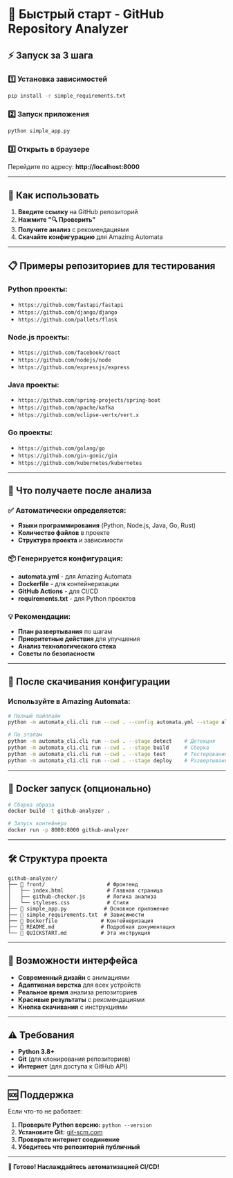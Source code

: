 # 🚀 Быстрый старт - GitHub Repository Analyzer

## ⚡ Запуск за 3 шага

### 1️⃣ Установка зависимостей
```bash
pip install -r simple_requirements.txt
```

### 2️⃣ Запуск приложения
```bash
python simple_app.py
```

### 3️⃣ Открыть в браузере
Перейдите по адресу: **http://localhost:8000**

---

## 🎯 Как использовать

1. **Введите ссылку** на GitHub репозиторий
2. **Нажмите "🔍 Проверить"**
3. **Получите анализ** с рекомендациями
4. **Скачайте конфигурацию** для Amazing Automata

---

## 📋 Примеры репозиториев для тестирования

### Python проекты:
- `https://github.com/fastapi/fastapi`
- `https://github.com/django/django`
- `https://github.com/pallets/flask`

### Node.js проекты:
- `https://github.com/facebook/react`
- `https://github.com/nodejs/node`
- `https://github.com/expressjs/express`

### Java проекты:
- `https://github.com/spring-projects/spring-boot`
- `https://github.com/apache/kafka`
- `https://github.com/eclipse-vertx/vert.x`

### Go проекты:
- `https://github.com/golang/go`
- `https://github.com/gin-gonic/gin`
- `https://github.com/kubernetes/kubernetes`

---

## 🔧 Что получаете после анализа

### ✅ Автоматически определяется:
- **Языки программирования** (Python, Node.js, Java, Go, Rust)
- **Количество файлов** в проекте
- **Структура проекта** и зависимости

### 📦 Генерируется конфигурация:
- **automata.yml** - для Amazing Automata
- **Dockerfile** - для контейнеризации
- **GitHub Actions** - для CI/CD
- **requirements.txt** - для Python проектов

### 💡 Рекомендации:
- **План развертывания** по шагам
- **Приоритетные действия** для улучшения
- **Анализ технологического стека**
- **Советы по безопасности**

---

## 🎉 После скачивания конфигурации

### Используйте в Amazing Automata:
```bash
# Полный пайплайн
python -m automata_cli.cli run --cwd . --config automata.yml --stage all

# По этапам
python -m automata_cli.cli run --cwd . --stage detect    # Детекция
python -m automata_cli.cli run --cwd . --stage build     # Сборка  
python -m automata_cli.cli run --cwd . --stage test      # Тестирование
python -m automata_cli.cli run --cwd . --stage deploy    # Развертывание
```

---

## 🐳 Docker запуск (опционально)

```bash
# Сборка образа
docker build -t github-analyzer .

# Запуск контейнера
docker run -p 8000:8000 github-analyzer
```

---

## 🛠️ Структура проекта

```
github-analyzer/
├── 📁 front/                    # Фронтенд
│   ├── index.html              # Главная страница
│   ├── github-checker.js       # Логика анализа
│   └── styleses.css            # Стили
├── 📄 simple_app.py            # Основное приложение
├── 📄 simple_requirements.txt  # Зависимости
├── 📄 Dockerfile              # Контейнеризация
├── 📄 README.md               # Подробная документация
└── 📄 QUICKSTART.md           # Эта инструкция
```

---

## 🎨 Возможности интерфейса

- **Современный дизайн** с анимациями
- **Адаптивная верстка** для всех устройств
- **Реальное время** анализа репозиториев
- **Красивые результаты** с рекомендациями
- **Кнопка скачивания** с инструкциями

---

## ⚠️ Требования

- **Python 3.8+**
- **Git** (для клонирования репозиториев)
- **Интернет** (для доступа к GitHub API)

---

## 🆘 Поддержка

Если что-то не работает:

1. **Проверьте Python версию:** `python --version`
2. **Установите Git:** [git-scm.com](https://git-scm.com/)
3. **Проверьте интернет соединение**
4. **Убедитесь что репозиторий публичный**

---

**🎉 Готово! Наслаждайтесь автоматизацией CI/CD!**
